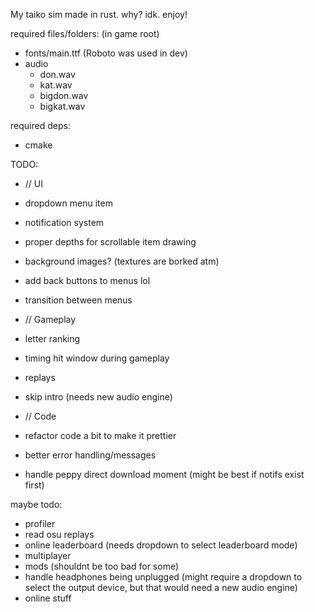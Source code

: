 My taiko sim made in rust. why? idk. enjoy!
  
required files/folders: (in game root)
 - fonts/main.ttf (Roboto was used in dev)
 - audio
    - don.wav
    - kat.wav
    - bigdon.wav
    - bigkat.wav
  
required deps:
 - cmake
  

TODO:
- // UI
- dropdown menu item
- notification system
- proper depths for scrollable item drawing
- background images? (textures are borked atm)
- add back buttons to menus lol
- transition between menus
  
- // Gameplay
- letter ranking
- timing hit window during gameplay
- replays
- skip intro (needs new audio engine)
  
- // Code
- refactor code a bit to make it prettier
- better error handling/messages
- handle peppy direct download moment (might be best if notifs exist first)
  
maybe todo:
 - profiler
 - read osu replays
 - online leaderboard (needs dropdown to select leaderboard mode)
 - multiplayer
 - mods (shouldnt be too bad for some)
 - handle headphones being unplugged (might require a dropdown to select the output device, but that would need a new audio engine)
 - online stuff